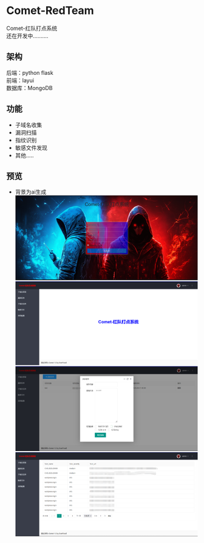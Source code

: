 # Comet-RedTeam
Comet-红队打点系统  
还在开发中..........

## 架构
后端：python flask  
前端：layui    
数据库：MongoDB

## 功能
- 子域名收集  
- 漏洞扫描
- 指纹识别  
- 敏感文件发现  
- 其他.....


## 预览
- 背景为ai生成
![avatar](static/images/rm1.png)  
![avatar](static/images/rm2.png)
![avatar](static/images/rm3.png)
![avatar](static/images/rm4.png)
